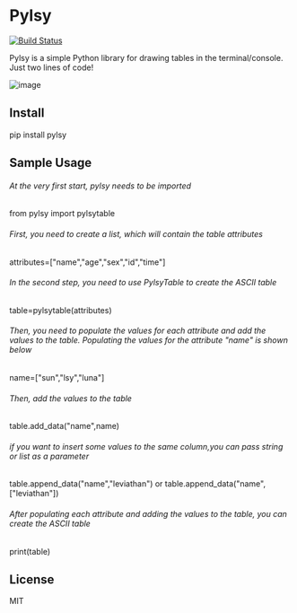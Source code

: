 #  Pylsy

[![Build Status](https://travis-ci.org/Leviathan1995/Pylsy.svg?branch=master)](https://travis-ci.org/Leviathan1995/Pylsy)

Pylsy is a simple Python library for drawing tables in the terminal/console. Just two lines of code! 

 ![image](https://raw.githubusercontent.com/Leviathan1995/Pylsy/master/pzi/span.png)
 

<h2>Install</h2>
       pip install pylsy

<h2>Sample Usage</h2>
<h6>At the very first start, pylsy needs to be imported</h6>
       from pylsy import pylsytable
<h6>First, you need to create a list, which will contain the table attributes</h6>
       attributes=["name","age","sex","id","time"]
<h6>In the second step, you need to use PylsyTable to create the ASCII table </h6>
       table=pylsytable(attributes)
<h6>Then, you need to populate the values for each attribute and add the values to the table. Populating the values for the attribute "name" is shown below</h6>
       name=["sun","lsy","luna"]
<h6>Then, add the values to the table </h6>
       table.add_data("name",name)
<h6>if you want to insert some values to the same column,you can pass string or list as a parameter</h6>
       table.append_data("name","leviathan")
     or
       table.append_data("name",["leviathan"])
<h6>After populating each attribute and adding the values to the table, you can create the ASCII table</h6>
       print(table)

<h2>License</h2>
       MIT




